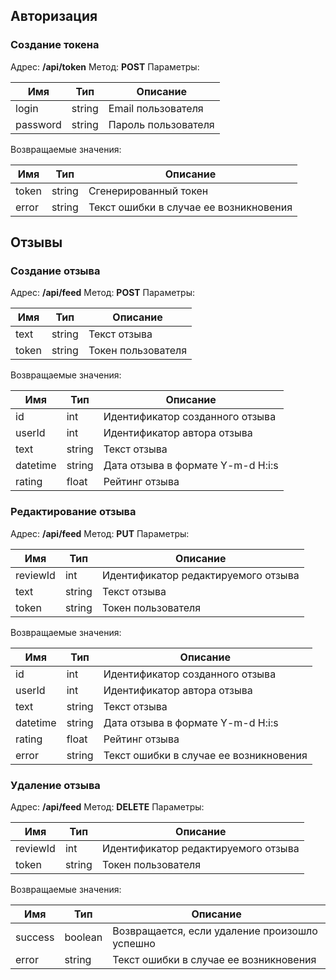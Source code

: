 ## Авторизация

### Создание токена
Адрес: **/api/token**
Метод: **POST**
Параметры:

| Имя      | Тип    | Описание           |
| -------- | ------ | ------------------ |
|  login   | string | Email пользователя |
| password | string | Пароль пользователя|

Возвращаемые значения:

| Имя   | Тип    | Описание                               |
| ----- | ------ | -------------------------------------- |
| token | string | Сгенерированный токен                  |
| error | string | Текст ошибки в случае ее возникновения |

## Отзывы

### Создание отзыва
Адрес: **/api/feed**
Метод: **POST**
Параметры:

| Имя   | Тип    | Описание           |
| ----- | ------ | ------------------ |
| text  | string | Текст отзыва       |
| token | string | Токен пользователя |

Возвращаемые значения:

| Имя      | Тип    | Описание                          |
| -------- | ------ | --------------------------------- |
| id       | int    | Идентификатор созданного отзыва   |
| userId   | int    | Идентификатор автора отзыва       |
| text     | string | Текст отзыва                      |
| datetime | string | Дата отзыва в формате Y-m-d H:i:s |
| rating   | float  | Рейтинг отзыва                    |

### Редактирование отзыва
Адрес: **/api/feed**
Метод: **PUT**
Параметры:

| Имя      | Тип    | Описание                            |
| -------- | ------ | ----------------------------------- |
| reviewId | int    | Идентификатор редактируемого отзыва |
| text     | string | Текст отзыва                        |
| token    | string | Токен пользователя                  |

Возвращаемые значения:

| Имя      | Тип    | Описание                               |
| -------- | ------ | -------------------------------------- |
| id       | int    | Идентификатор созданного отзыва        |
| userId   | int    | Идентификатор автора отзыва            |
| text     | string | Текст отзыва                           |
| datetime | string | Дата отзыва в формате Y-m-d H:i:s      |
| rating   | float  | Рейтинг отзыва                         |
| error    | string | Текст ошибки в случае ее возникновения |

### Удаление отзыва
Адрес: **/api/feed**
Метод: **DELETE**
Параметры:

| Имя      | Тип    | Описание                            |
| -------- | ------ | ----------------------------------- |
| reviewId | int    | Идентификатор редактируемого отзыва |
| token    | string | Токен пользователя                  |

Возвращаемые значения:

| Имя     | Тип     | Описание                                      |
| ------- | ------- | --------------------------------------------- |
| success | boolean | Возвращается, если удаление произошло успешно |
| error   | string  | Текст ошибки в случае ее возникновения        |
